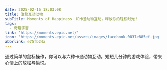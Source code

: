 ```yaml
---
date: 2025-02-16 18:03:08
title: 治愈互动动物
subTitle: Moments of Happiness：和卡通动物互动，释放你的轻松时光！
tags:
  - 奇趣宇宙
link: 'https://moments.epic.net/'
icon: 'https://moments.epic.net/assets/images/facebook-0837e885ef.jpg'
abbrlink: e75fb24a
---
```


通过简单的鼠标操作，你可以与六种卡通动物互动。短短几分钟的游戏体验，带来心情上的放松与愉悦。